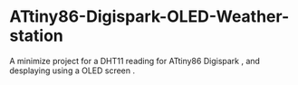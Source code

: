 # ATtiny86-Digispark-OLED-Weather-station
A minimize project for a DHT11 reading for ATtiny86 Digispark , and desplaying using a OLED screen .
